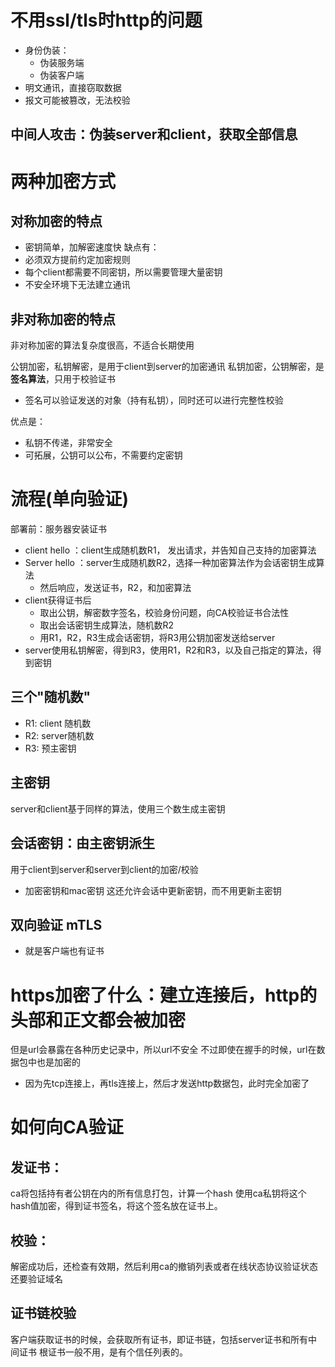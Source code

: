 # 不用ssl/tls时http的问题
- 身份伪装：
	- 伪装服务端
	- 伪装客户端
- 明文通讯，直接窃取数据
- 报文可能被篡改，无法校验
## 中间人攻击：伪装server和client，获取全部信息
# 两种加密方式
## 对称加密的特点
- 密钥简单，加解密速度快
缺点有：
- 必须双方提前约定加密规则
- 每个client都需要不同密钥，所以需要管理大量密钥
- 不安全环境下无法建立通讯
## 非对称加密的特点
非对称加密的算法复杂度很高，不适合长期使用

公钥加密，私钥解密，是用于client到server的加密通讯
私钥加密，公钥解密，是**签名算法**，只用于校验证书
- 签名可以验证发送的对象（持有私钥），同时还可以进行完整性校验

优点是：
- 私钥不传递，非常安全
- 可拓展，公钥可以公布，不需要约定密钥

# 流程(单向验证)
部署前：服务器安装证书
- client hello ：client生成随机数R1， 发出请求，并告知自己支持的加密算法
- Server hello ：server生成随机数R2，选择一种加密算法作为会话密钥生成算法
	- 然后响应，发送证书，R2，和加密算法
- client获得证书后
	- 取出公钥，解密数字签名，校验身份问题，向CA校验证书合法性
	- 取出会话密钥生成算法，随机数R2
	- 用R1，R2，R3生成会话密钥，将R3用公钥加密发送给server
- server使用私钥解密，得到R3，使用R1，R2和R3，以及自己指定的算法，得到密钥
## 三个"随机数"
- R1: client 随机数
- R2: server随机数
- R3: 预主密钥
## 主密钥
server和client基于同样的算法，使用三个数生成主密钥
## 会话密钥：由主密钥派生
用于client到server和server到client的加密/校验
- 加密密钥和mac密钥
这还允许会话中更新密钥，而不用更新主密钥

## 双向验证 mTLS
- 就是客户端也有证书
# https加密了什么：建立连接后，http的头部和正文都会被加密
但是url会暴露在各种历史记录中，所以url不安全
不过即使在握手的时候，url在数据包中也是加密的
- 因为先tcp连接上，再tls连接上，然后才发送http数据包，此时完全加密了
# 如何向CA验证
## 发证书：
ca将包括持有者公钥在内的所有信息打包，计算一个hash
使用ca私钥将这个hash值加密，得到证书签名，将这个签名放在证书上。
## 校验：
解密成功后，还检查有效期，然后利用ca的撤销列表或者在线状态协议验证状态
还要验证域名

## 证书链校验
客户端获取证书的时候，会获取所有证书，即证书链，包括server证书和所有中间证书
根证书一般不用，是有个信任列表的。